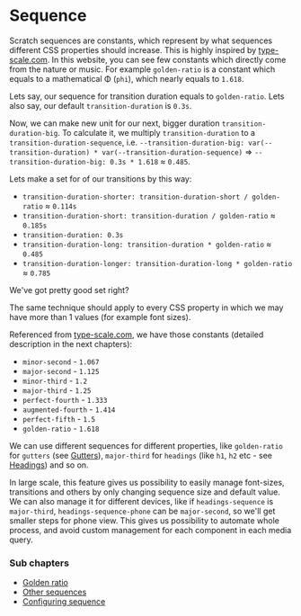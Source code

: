 # Sequence

Scratch sequences are constants, which represent by what sequences different CSS properties should increase. This is highly inspired by [type-scale.com](http://type-scale.com/). In this website, you can see few constants which directly come from the nature or music. For example `golden-ratio` is a constant which equals to a mathematical Φ (`phi`), which nearly equals to `1.618`.

Lets say, our sequence for transition duration equals to `golden-ratio`. Lets also say, our default `transition-duration` is `0.3s`.

Now, we can make new unit for our next, bigger duration `transition-duration-big`. To calculate it, we multiply `transition-duration` to a `transition-duration-sequence`, i.e. `--transition-duration-big: var(--transition-duration) * var(--transition-duration-sequence)` => `--transition-duration-big: 0.3s * 1.618` ≈ `0.485`.

Lets make a set for of our transitions by this way:
- `transition-duration-shorter: transition-duration-short / golden-ratio` ≈ `0.114s`
- `transition-duration-short: transition-duration / golden-ratio` ≈ `0.185s`
- `transition-duration: 0.3s`
- `transition-duration-long: transition-duration * golden-ratio` ≈ `0.485`
- `transition-duration-longer: transition-duration-long * golden-ratio` ≈ `0.785`

We've got pretty good set right?

The same technique should apply to every CSS property in which we may have more than 1 values (for example font sizes).

Referenced from [type-scale.com](http://type-scale.com/), we have those constants (detailed description in the next chapters):
- `minor-second` -  `1.067`
- `major-second` -  `1.125`
- `minor-third` -  `1.2`
- `major-third` -  `1.25`
- `perfect-fourth` -  `1.333`
- `augmented-fourth` -  `1.414`
- `perfect-fifth` -  `1.5`
- `golden-ratio` -  `1.618`

We can use different sequences for different properties, like `golden-ratio` for `gutters` (see [Gutters](gutters.html)), `major-third` for `headings` (like `h1`, `h2` etc - see [Headings](headings.html)) and so on.

In large scale, this feature gives us possibility to easily manage font-sizes, transitions and others by only changing sequence size and default value. We can also manage it for different devices, like if `headings-sequence` is `major-third`, `headings-sequence-phone` can be `major-second`, so we'll get smaller steps for phone view. This gives us possibility to automate whole process, and avoid custom management for each component in each media query.


### Sub chapters
- [Golden ratio](golden_ratio.html)
- [Other sequences](other_sequences.html)
- [Configuring sequence](configuring_sequence.html)
